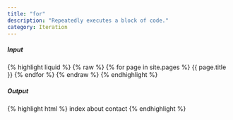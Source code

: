 ```yaml
---
title: "for"
description: "Repeatedly executes a block of code."
category: Iteration
---
```

##### Input

{% highlight liquid %}
{% raw %}
{% for page in site.pages %}
  {{ page.title }}
{% endfor %}
{% endraw %}
{% endhighlight %}

##### Output

{% highlight html %}
index
about
contact
{% endhighlight %}
